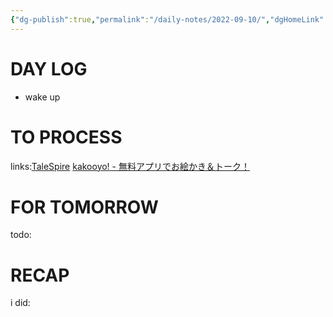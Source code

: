 ```yaml
---
{"dg-publish":true,"permalink":"/daily-notes/2022-09-10/","dgHomeLink":true,"dgPassFrontmatter":false}
---
```



# DAY LOG
- wake up
# TO PROCESS
links:[TaleSpire](https://talespire.com/)
[kakooyo! - 無料アプリでお絵かき＆トーク！](https://www.kakooyo.jp/)
# FOR TOMORROW
todo:
# RECAP
i did:


